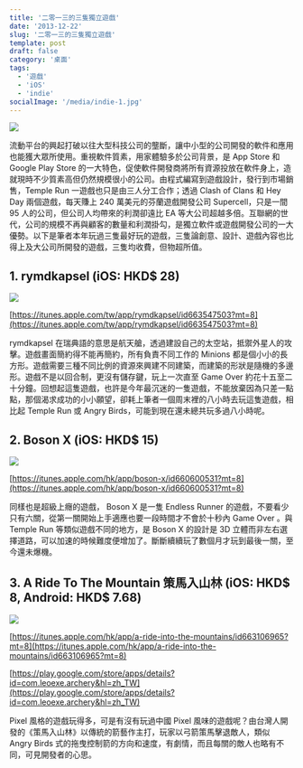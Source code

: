 ```yaml
---
title: '二零一三的三隻獨立遊戲'
date: '2013-12-22'
slug: '二零一三的三隻獨立遊戲'
template: post
draft: false
category: '桌面'
tags:
  - '遊戲'
  - 'iOS'
  - 'indie'
socialImage: '/media/indie-1.jpg'
---
```


![](/media/indie-1.jpg)

流動平台的興起打破以往大型科技公司的壟斷，讓中小型的公司開發的軟件和應用也能獲大眾所使用。重視軟件質素，用家體驗多於公司背景，是 App Store 和 Google Play Store 的一大特色，促使軟件開發商將所有資源投放在軟件身上，造就現時不少質素高但仍然規模很小的公司。由程式編寫到遊戲設計，發行到市場銷售，Temple Run 一遊戲也只是由三人分工合作；透過 Clash of Clans 和 Hey Day 兩個遊戲，每天賺上 240 萬美元的芬蘭遊戲開發公司 Supercell，只是一間 95 人的公司，但公司人均帶來的利潤卻遠比 EA 等大公司超越多倍。互聯網的世代，公司的規模不再與顧客的數量和利潤掛勾，是獨立軟件或遊戲開發公司的一大優勢。以下是筆者本年玩過三隻最好玩的遊戲，三隻論創意、設計、遊戲內容也比得上及大公司所開發的遊戲，三隻均收費，但物超所值。

## 1. rymdkapsel (iOS: HKD$ 28)

![](/media/indie-2.png)

[https://itunes.apple.com/tw/app/rymdkapsel/id663547503?mt=8](https://itunes.apple.com/tw/app/rymdkapsel/id663547503?mt=8)

rymdkapsel 在瑞典語的意思是航天艙，透過建設自己的太空站，抵禦外星人的攻擊。遊戲畫面簡約得不能再簡約，所有負責不同工作的 Minions 都是個小小的長方形。遊戲需要三種不同比例的資源來興建不同建築，而建築的形狀是隨機的多邊形。遊戲不是以回合制，更沒有儲存鍵，玩上一次直至 Game Over 約花十五至二十分鐘。回想起這隻遊戲，也許是今年最沉迷的一隻遊戲，不能放棄因為只差一點點，那個渴求成功的小小願望，卻耗上筆者一個周末裡的八小時去玩這隻遊戲，相比起 Temple Run 或 Angry Birds，可能到現在還未總共玩多過八小時呢。

## 2. Boson X (iOS: HKD$ 15)

![](/media/indie-3.jpeg)

[https://itunes.apple.com/hk/app/boson-x/id660600531?mt=8](https://itunes.apple.com/hk/app/boson-x/id660600531?mt=8)

同樣也是超級上癮的遊戲， Boson X 是一隻 Endless Runner 的遊戲，不要看少只有六關，從第一關開始上手適應也要一段時間才不會於十秒內 Game Over 。與 Temple Run 等類似遊戲不同的地方，是 Boson X 的設計是 3D 立體而非左右選擇道路，可以加速的時候難度便增加了。斷斷續續玩了數個月才玩到最後一關，至今還未爆機。

## 3. A Ride To The Mountain 策馬入山林 (iOS: HKD$ 8, Android: HKD$ 7.68)

![](/media/indie-4.jpeg)

[https://itunes.apple.com/hk/app/a-ride-into-the-mountains/id663106965?mt=8](https://itunes.apple.com/hk/app/a-ride-into-the-mountains/id663106965?mt=8)

[https://play.google.com/store/apps/details?id=com.leoexe.archery&hl=zh_TW](https://play.google.com/store/apps/details?id=com.leoexe.archery&hl=zh_TW)

Pixel 風格的遊戲玩得多，可是有沒有玩過中國 Pixel 風味的遊戲呢？由台灣人開發的《策馬入山林》以傳統的箭藝作主打，玩家以弓箭策馬擊退敵人，類似 Angry Birds 式的拖曳控制箭的方向和速度，有劇情，而且每關的敵人也略有不同，可見開發者的心思。
